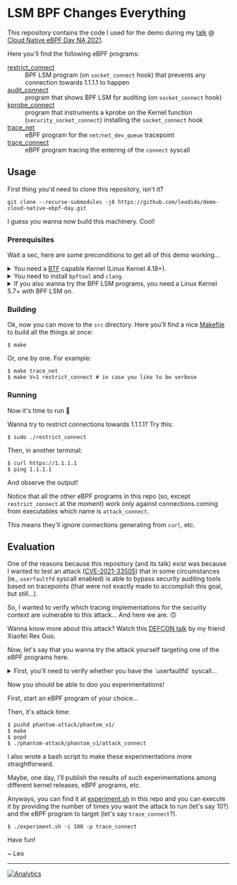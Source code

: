 # LSM BPF Changes Everything

This repository contains the code I used for the demo during my [talk](https://sched.co/mFTQ) @ [Cloud Native eBPF Day NA 2021](https://events.linuxfoundation.org/cloud-native-ebpf-day-north-america/).

Here you'll find the following eBPF programs:

<dl>
  <dt><a href="./src/restrict_connect.bpf.c">restrict_connect</a></dt>
  <dd>BPF LSM program (on <code>socket_connect</code> hook) that prevents any connection towards 1.1.1.1 to happen</dd>
  <dt><a href="./src/audit_connect.bpf.c">audit_connect</a></dt>
  <dd>program that shows BPF LSM for auditing (on <code>socket_connect</code> hook)</dd>
  <dt><a href="./src/kprobe_connect.bpf.c">kprobe_connect</a></dt>
  <dd>program that instruments a kprobe on the Kernel function (<code>security_socket_connect</code>) installing the <code>socket_connect</code> hook</dd>
  <dt><a href="./src/trace_net.bpf.c">trace_net</a></dt>
  <dd>eBPF program for the <code>net/net_dev_queue</code> tracepoint</dd>
  <dt><a href="./src/trace_connect.bpf.c">trace_connect</a></dt>
  <dd>eBPF program tracing the entering of the <code>connect</code> syscall</dd>
</dl>

## Usage

First thing you'd need to clone this repository, isn't it?

```console
git clone --recurse-submodules -j8 https://github.com/leodido/demo-cloud-native-ebpf-day.git
```

I guess you wanna now build this machinery. Cool!

### Prerequisites

Wait a sec, here are some preconditions to get all of this demo working...

<details>
<summary>You need a <a href="https://www.kernel.org/doc/html/latest/bpf/btf.html">BTF</a> capable Kernel (Linux Kernel 4.18+).</summary>
<p>

To check whether you have a BTF enabled kernel run:

```console
$ zcat /proc/config.gz | grep CONFIG_DEBUG_INFO_BTF=
```

Otherwise, you need to recompile you kernel with `CONFIG_DEBUG_INFO_BTF=y`: it's size will increase of ~1.5MB, not a big deal.
</p>
</details>

<details>
<summary>You need to install <code>bpftool</code> and <code>clang</code>.</summary>
<p>

On ArchLinux this is as easy as running:

```console
$ sudo pacman -S bpf clang
```
</p>
</details>

<details>
<summary>If you also wanna try the BPF LSM programs, you need a Linux Kernel 5.7+ with BPF LSM on.</summary>
<p>

To check whether you have it enabled or not:

```console
$ zcat /proc/config.gz | grep CONFIG_LSM=
```

Check if BPF hooks are enabled for LSM by looking at the output to contain them:

```console
CONFIG_LSM="...,bpf"
```

Remember that BPF hooks for LSM can also be enabled via the `lsm` Kernel boot parameters, so take a look there too.

Also check your Kernel supports [BPF LSM instrumentation](https://github.com/torvalds/linux/blob/5d6ab0bb408ffdaac585982faa9ec8c7d5cc349f/kernel/bpf/Kconfig#L77) with:

```console
$ zcat /proc/config.gz | grep CONFIG_BPF_LSM=
```
</p>
</details>

### Building

Ok, now you can move to the `src` directory. Here you'll find a nice [Makefile](./src/Makefile) to build all the things at once:

```console
$ make
```

Or, one by one. For example:

```console
$ make trace_net
$ make V=1 restrict_connect # in case you like to be verbose
```

### Running

Now it's time to run 🏃

Wanna try to restrict connections towards 1.1.1.1? Try this:

```console
$ sudo ./restrict_connect
```

Then, in another terminal:

```console
$ curl https://1.1.1.1
$ ping 1.1.1.1
```

And observe the output!

Notice that all the other eBPF programs in this repo (so, except `restrict_connect` at the moment)
work only against connections coming from executables which name is `attack_connect`.

This means they'll ignore connections generating from `curl`, etc.

## Evaluation

One of the reasons because this repository (and its talk) exist was because I wanted to test an attack ([CVE-2021-33505](https://nvd.nist.gov/vuln/detail/CVE-2021-33505))
that in some circumstances (ie., `userfaultfd` syscall enabled) is able to bypass security auditing tools
based on tracepoints (that were not exactly made to accomplish this goal, but still...).

So, I wanted to verify which tracing implementations for the security context
are vulnerable to this attack... And here we are. 🙃

Wanna know more about this attack? Watch this [DEFCON talk](https://youtu.be/yaAdM8pWKG8) by my friend Xiaofei Rex Guo.

Now, let's say that you wanna try the attack yourself targeting one of the eBPF programs here.

<details>
<summary>First, you'll need to verify whether you have the `userfaultfd` syscall...</summary>
<p>

```console
$ zcat /proc/config.gz | grep CONFIG_USERFAULTFD
```

You'll also need to verify if it is enabled for unprivileged users
(surprisingly, it is enabled for unprivileged users in many distro kernels).

```console
$ cat /proc/sys/vm/unprivileged_userfaultfd
```

If `/proc/sys/vm/unprivileged_userfaultfd` is set to `0`, for the sake of this experimentation set it to `1`, like so:

```console
$ sudo sysctl -w vm.unprivileged_userfaultfd=1
```
</p>
</details>

Now you should be able to doo you experimentations!

First, start an eBPF program of your choice...

Then, it's attack time:

```console
$ pushd phantom-attack/phantom_v1/
$ make
$ popd
$ ./phantom-attack/phantom_v1/attack_connect
```

I also wrote a bash script to make these experimentations more straightforward.

Maybe, one day, I'll publish the results of such experimentations among different kernel releases, eBPF programs, etc.

Anyways, you can find it at [experiment.sh](./experiment.sh) in this repo and you can execute it by providing the number of times you want the attack to run (let's say 10?) and the eBPF program to target (let's say `trace_connect`?).

```console
$ ./experiment.sh -i 100 -p trace_connect
```

Have fun!

~
Leo

---

[![Analytics](https://ga-beacon.appspot.com/UA-49657176-1/demo-cloud-native-ebpf-day?flat)](https://github.com/igrigorik/ga-beacon)
